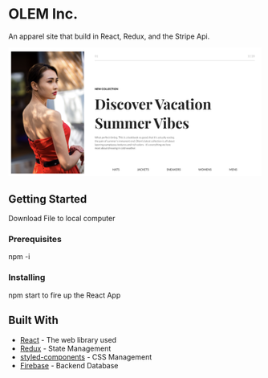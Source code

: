 # OLEM Inc.

An apparel site that build in React, Redux, and the Stripe Api. 

![project](/project.png)

## Getting Started
Download File to local computer

### Prerequisites

npm -i

### Installing

npm start to fire up the React App


## Built With

* [React](https://reactjs.org/) - The web library used
* [Redux](https://redux.js.org/) - State Management
* [styled-components](https://styled-components.com/) - CSS Management
* [Firebase](https://firebase.google.com/) - Backend Database


